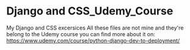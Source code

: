 # Django and CSS_Udemy_Course
My Django and CSS excersices 
All these files are not mine and they're belong to the Udemy course
you can find more about it on: 
https://www.udemy.com/course/python-django-dev-to-deployment/
